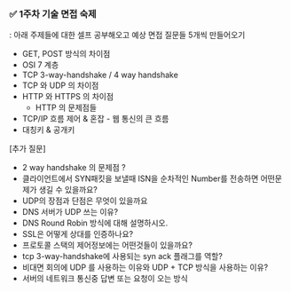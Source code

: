 ### ✅ 1주차 기술 면접 숙제

: 아래 주제들에 대한 셀프 공부해오고 예상 면접 질문들 5개씩 만들어오기

- GET, POST 방식의 차이점
- OSI 7 계층
- TCP 3-way-handshake /  4 way handshake
- TCP 와 UDP 의 차이점
- HTTP 와 HTTPS 의 차이점
    - HTTP 의 문제점들
- TCP/IP 흐름 제어 & 혼잡 - 웹 통신의 큰 흐름
- 대칭키 & 공개키

[추가 질문]
- 2 way handshake 의 문제점 ?
- 클라이언트에서 SYN패킷을 보낼때 ISN을 순차적인 Number를 전송하면 어떤문제가 생길 수 있을까요?
- UDP의 장점과 단점은 무엇이 있을까요
- DNS 서버가 UDP 쓰는 이유?
- DNS Round Robin 방식에 대해 설명하시오.
-  SSL은 어떻게 상대를 인증하나요?
- 프로토콜 스택의 제어정보에는 어떤것들이 있을까요?
- tcp 3-way-handshake에 사용되는 syn ack 플래그를 역할?
- 비대면 회의에 UDP 를 사용하는 이유와 UDP + TCP 방식을 사용하는 이유?
- 서버의 네트워크 통신중 답변 또는 요청이 오는 방식
